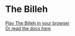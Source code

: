 # The Billeh

[Play The Billeh in your browser](https://ezioleq.github.io/TheBilleh/)  
[Or read the docs here](https://ezioleq.github.io/TheBilleh/docs/)
